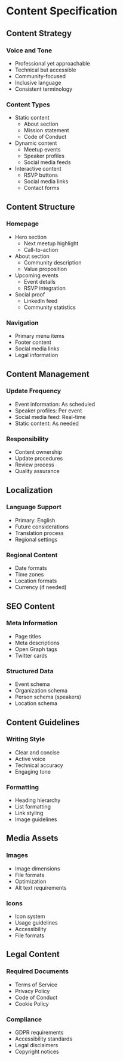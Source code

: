 # Content Specification

## Content Strategy

### Voice and Tone
- Professional yet approachable
- Technical but accessible
- Community-focused
- Inclusive language
- Consistent terminology

### Content Types
- Static content
  - About section
  - Mission statement
  - Code of Conduct
- Dynamic content
  - Meetup events
  - Speaker profiles
  - Social media feeds
- Interactive content
  - RSVP buttons
  - Social media links
  - Contact forms

## Content Structure

### Homepage
- Hero section
  - Next meetup highlight
  - Call-to-action
- About section
  - Community description
  - Value proposition
- Upcoming events
  - Event details
  - RSVP integration
- Social proof
  - LinkedIn feed
  - Community statistics

### Navigation
- Primary menu items
- Footer content
- Social media links
- Legal information

## Content Management

### Update Frequency
- Event information: As scheduled
- Speaker profiles: Per event
- Social media feed: Real-time
- Static content: As needed

### Responsibility
- Content ownership
- Update procedures
- Review process
- Quality assurance

## Localization

### Language Support
- Primary: English
- Future considerations
- Translation process
- Regional settings

### Regional Content
- Date formats
- Time zones
- Location formats
- Currency (if needed)

## SEO Content

### Meta Information
- Page titles
- Meta descriptions
- Open Graph tags
- Twitter cards

### Structured Data
- Event schema
- Organization schema
- Person schema (speakers)
- Location schema

## Content Guidelines

### Writing Style
- Clear and concise
- Active voice
- Technical accuracy
- Engaging tone

### Formatting
- Heading hierarchy
- List formatting
- Link styling
- Image guidelines

## Media Assets

### Images
- Image dimensions
- File formats
- Optimization
- Alt text requirements

### Icons
- Icon system
- Usage guidelines
- Accessibility
- File formats

## Legal Content

### Required Documents
- Terms of Service
- Privacy Policy
- Code of Conduct
- Cookie Policy

### Compliance
- GDPR requirements
- Accessibility standards
- Legal disclaimers
- Copyright notices 
